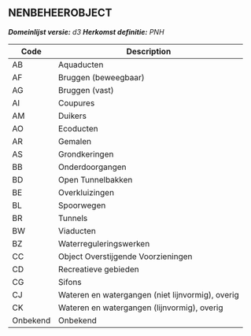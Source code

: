 ## NENBEHEEROBJECT

*__Domeinlijst versie:__ d3*
*__Herkomst definitie:__ PNH*

|__Code__ |__Description__	|
|	---	|	---	|
| AB | Aquaducten |
| AF | Bruggen (beweegbaar) |
| AG | Bruggen (vast) |
| AI | Coupures |
| AM | Duikers |
| AO | Ecoducten |
| AR | Gemalen |
| AS | Grondkeringen |
| BB | Onderdoorgangen |
| BD | Open Tunnelbakken |
| BE | Overkluizingen |
| BL | Spoorwegen |
| BR | Tunnels |
| BW | Viaducten |
| BZ | Waterreguleringswerken |
| CC | Object Overstijgende Voorzieningen |
| CD | Recreatieve gebieden |
| CG | Sifons |
| CJ | Wateren en watergangen (niet lijnvormig), overig |
| CK | Wateren en watergangen (lijnvormig), overig |
| Onbekend | Onbekend |

